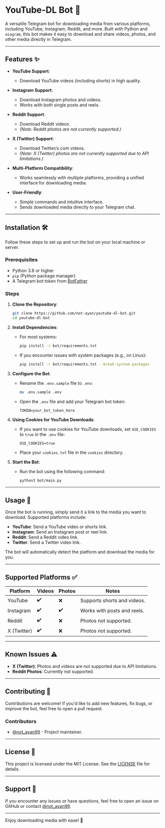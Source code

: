 # YouTube-DL Bot 🤖

A versatile Telegram bot for downloading media from various platforms, including YouTube, Instagram, Reddit, and more. Built with Python and `aiogram`, this bot makes it easy to download and share videos, photos, and other media directly in Telegram.

---

## Features ✨

- **YouTube Support**:
  - Download YouTube videos (including shorts) in high quality.

- **Instagram Support**:
  - Download Instagram photos and videos.
  - Works with both single posts and reels.

- **Reddit Support**:
  - Download Reddit videos.
  - *(Note: Reddit photos are not currently supported.)*

- **X (Twitter) Support**:
  - Download Twitter/x.com videos.
  - *(Note: X (Twitter) photos are not currently supported due to API limitations.)*

- **Multi-Platform Compatibility**:
  - Works seamlessly with multiple platforms, providing a unified interface for downloading media.

- **User-Friendly**:
  - Simple commands and intuitive interface.
  - Sends downloaded media directly to your Telegram chat.

---

## Installation 🛠️

Follow these steps to set up and run the bot on your local machine or server.

### Prerequisites

- Python 3.8 or higher
- `pip` (Python package manager)
- A Telegram bot token from [BotFather](https://t.me/BotFather)

### Steps

1. **Clone the Repository**:
   ```bash
   git clone https://github.com/not-ayan/youtube-dl-bot.git
   cd youtube-dl-bot
   ```

2. **Install Dependencies**:
   - For most systems:
     ```bash
     pip install -r bot/requirements.txt
     ```
   - If you encounter issues with system packages (e.g., on Linux):
     ```bash
     pip install -r bot/requirements.txt --break-system-packages
     ```

3. **Configure the Bot**:
   - Rename the `.env.sample` file to `.env`:
     ```bash
     mv .env.sample .env
     ```
   - Open the `.env` file and add your Telegram bot token:
     ```
     TOKEN=your_bot_token_here
     ```

4. **Using Cookies for YouTube Downloads**:
   - If you want to use cookies for YouTube downloads, set `USE_COOKIES` to `true` in the `.env` file:
     ```
     USE_COOKIES=true
     ```
   - Place your `cookies.txt` file in the `cookies` directory.

5. **Start the Bot**:
   - Run the bot using the following command:
     ```bash
     python3 bot/main.py
     ```

---

## Usage 🚀

Once the bot is running, simply send it a link to the media you want to download. Supported platforms include:

- **YouTube**: Send a YouTube video or shorts link.
- **Instagram**: Send an Instagram post or reel link.
- **Reddit**: Send a Reddit video link.
- **Twitter**: Send a Twitter video link.

The bot will automatically detect the platform and download the media for you.

---

## Supported Platforms ✅

| Platform       | Videos | Photos | Notes                          |
|----------------|--------|--------|--------------------------------|
| YouTube        | ✔️     | ❌     | Supports shorts and videos. |
| Instagram      | ✔️     | ✔️     | Works with posts and reels.    |
| Reddit         | ✔️     | ❌     | Photos not supported.          |
| X (Twitter)    | ✔️     | ❌     | Photos not supported.       |

---

## Known Issues ⚠️

- **X (Twitter)**: Photos and videos are not supported due to API limitations.
- **Reddit Photos**: Currently not supported.

---

## Contributing 🤝

Contributions are welcome! If you'd like to add new features, fix bugs, or improve the bot, feel free to open a pull request.

### Contributors

- [@not_ayan99](https://github.com/not-ayan) - Project maintainer.

---

## License 📄

This project is licensed under the MIT License. See the [LICENSE](LICENSE) file for details.

---

## Support 💬

If you encounter any issues or have questions, feel free to open an issue on GitHub or contact [@not_ayan99](t.me/not_ayan99).

---

Enjoy downloading media with ease! 🎉